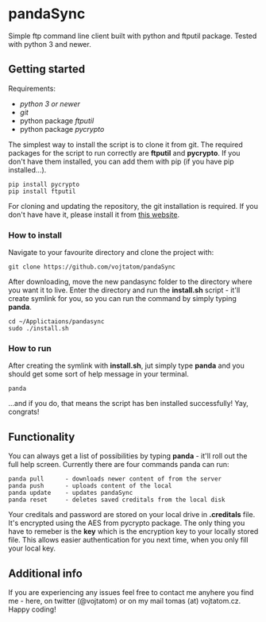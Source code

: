 # pandaSync

Simple ftp command line client built with python and ftputil package. Tested with python 3 and newer.

## Getting started

Requirements:
* *python 3 or newer*
* *git* 
* python package *ftputil*
* python package *pycrypto*

The simplest way to install the script is to clone it from git. The required packages for the script to run correctly are **ftputil** and **pycrypto**. If you don't have them installed, you can add them with pip (if you have pip installed...).

```
pip install pycrypto
pip install ftputil
```

For cloning and updating the repository, the git installation is required. If you don't have have it, please install it from [this website](https://git-scm.com/downloads).
### How to install
Navigate to your favourite directory and clone the project with:

```
git clone https://github.com/vojtatom/pandaSync
```

After downloading, move the new pandasync folder to the directory where you want it to live. Enter the directory and run the **install.sh** script - it'll create symlink for you, so you can run the command by simply typing **panda**.

```
cd ~/Applictaions/pandasync
sudo ./install.sh
```

### How to run
After creating the symlink with **install.sh**, jut simply type **panda** and you should get some sort of help message in your terminal.

```
panda
```
...and if you do, that means the script has ben installed successfully! Yay, congrats!

## Functionality
You can always get a list of possibilities by typing **panda** - it'll roll out the full help screen. Currently there are four commands panda can run:
```
panda pull		- downloads newer content of from the server
panda push		- uploads content of the local
panda update	- updates pandaSync
panda reset		- deletes saved creditals from the local disk
```

Your creditals and password are stored on your local drive in **.creditals** file. It's encrypted using the AES from pycrypto package. The only thing you have to remeber is the **key** which is the encryption key to your locally stored file. This allows easier authentication for you next time, when you only fill your local key.

## Additional info
If you are experiencing any issues feel free to contact me anyhere you find me - here, on twitter (@vojtatom) or on my mail tomas (at) vojtatom.cz. Happy coding!

